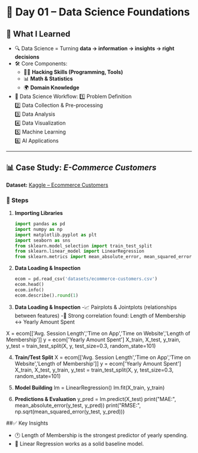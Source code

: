 # 📅 Day 01 – Data Science Foundations

## 🧠 What I Learned
- 🔍 Data Science = Turning **data → information → insights → right decisions**  
- 🛠️ Core Components:
  - 👨‍💻 **Hacking Skills (Programming, Tools)**
  - 📊 **Math & Statistics**
  - 🌍 **Domain Knowledge**
- 🔄 Data Science Workflow:
  1️⃣ Problem Definition  
  2️⃣ Data Collection & Pre-processing  
  3️⃣ Data Analysis  
  4️⃣ Data Visualization  
  5️⃣ Machine Learning  
  6️⃣ AI Applications  

---

## 📊 Case Study: *E-Commerce Customers*
**Dataset:** [Kaggle – Ecommerce Customers](https://www.kaggle.com/srolka/ecommerce-customers)  

### 🔧 Steps
1. **Importing Libraries**
     ```python
   import pandas as pd
   import numpy as np
   import matplotlib.pyplot as plt
   import seaborn as sns
   from sklearn.model_selection import train_test_split
   from sklearn.linear_model import LinearRegression
   from sklearn.metrics import mean_absolute_error, mean_squared_error
   
2. **Data Loading & Inspection**
     ```python
   ecom = pd.read_csv('datasets/ecommerce-customers.csv')
   ecom.head()
   ecom.info()
   ecom.describe().round(1)

4. **Data Loading & Inspection**
   -📈 Pairplots & Jointplots (relationships between features)
   -🔗 Strong correlation found: Length of Membership ↔ Yearly Amount Spent

  X = ecom[['Avg. Session Length','Time on App','Time on Website','Length of Membership']]
  y = ecom['Yearly Amount Spent']
  X_train, X_test, y_train, y_test = train_test_split(X, y, test_size=0.3, random_state=101)

4. **Train/Test Split**
   X = ecom[['Avg. Session Length','Time on App','Time on Website','Length of Membership']]
   y = ecom['Yearly Amount Spent']
   X_train, X_test, y_train, y_test = train_test_split(X, y, test_size=0.3, random_state=101)

5. **Model Building**
   lm = LinearRegression()
   lm.fit(X_train, y_train)

6. **Predictions & Evaluation**
   y_pred = lm.predict(X_test)
   print("MAE:", mean_absolute_error(y_test, y_pred))
   print("RMSE:", np.sqrt(mean_squared_error(y_test, y_pred)))


##✅ Key Insights
  - 🕐 Length of Membership is the strongest predictor of yearly spending.
  - 🤖 Linear Regression works as a solid baseline model.
